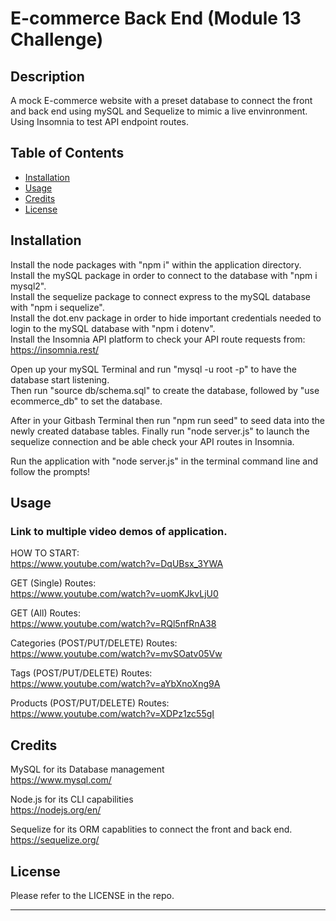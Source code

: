 # E-commerce Back End (Module 13 Challenge)

## Description

A mock E-commerce website with a preset database to connect the front and back end using mySQL and Sequelize to mimic a live envinronment.  Using Insomnia to test API endpoint routes.

## Table of Contents

- [Installation](#installation)
- [Usage](#usage)
- [Credits](#credits)
- [License](#license)

## Installation

Install the node packages with "npm i" within the application directory.  
Install the mySQL package in order to connect to the database with "npm i mysql2".  
Install the sequelize package to connect express to the mySQL database with "npm i sequelize".  
Install the dot.env package in order to hide important credentials needed to login to the mySQL database with "npm i dotenv".  
Install the Insomnia API platform to check your API route requests from: https://insomnia.rest/

Open up your mySQL Terminal and run "mysql -u root -p" to have the database start listening.  
Then run "source db/schema.sql" to create the database, followed by "use ecommerce_db" to set the database.  

After in your Gitbash Terminal then run "npm run seed" to seed data into the newly created database tables.
Finally run "node server.js" to launch the sequelize connection and be able check your API routes in Insomnia.


Run the application with "node server.js" in the terminal command line and follow the prompts!  

## Usage

### Link to multiple video demos of application.

HOW TO START:  
https://www.youtube.com/watch?v=DqUBsx_3YWA

GET (Single) Routes:  
https://www.youtube.com/watch?v=uomKJkvLjU0

GET (All) Routes:  
https://www.youtube.com/watch?v=RQl5nfRnA38

Categories (POST/PUT/DELETE) Routes:  
https://www.youtube.com/watch?v=mvSOatv05Vw

Tags (POST/PUT/DELETE) Routes:  
https://www.youtube.com/watch?v=aYbXnoXng9A

Products (POST/PUT/DELETE) Routes:  
https://www.youtube.com/watch?v=XDPz1zc55gI


## Credits

MySQL for its Database management  
https://www.mysql.com/

Node.js for its CLI capabilities  
https://nodejs.org/en/

Sequelize for its ORM capablities to connect the front and back end.  
https://sequelize.org/

## License

Please refer to the LICENSE in the repo.

---